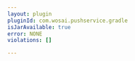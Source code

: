 ```yaml
---
layout: plugin
pluginId: com.wosai.pushservice.gradle
isJarAvailable: true
error: NONE
violations: []

---
```


